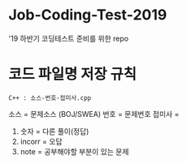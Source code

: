 # Job-Coding-Test-2019
 '19 하반기 코딩테스트 준비를 위한 repo

# 코드 파일명 저장 규칙
    C++ : 소스-번호-접미사.cpp

소스 = 문제소스 (BOJ/SWEA)
번호 = 문제번호
접미사 =
1. 숫자 = 다른 풀이(정답)
2. incorr = 오답
3. note = 공부해야할 부분이 있는 문제
